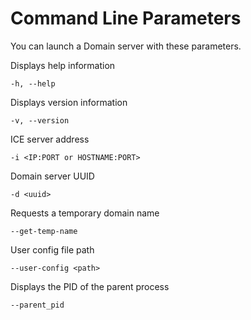 # Command Line Parameters

You can launch a Domain server with these parameters.

Displays help information
```
-h, --help
```
Displays version information
```
-v, --version
```
ICE server address
```
-i <IP:PORT or HOSTNAME:PORT>
```
Domain server UUID
```
-d <uuid>
```
Requests a temporary domain name
```
--get-temp-name
```
User config file path
```
--user-config <path>
```
Displays the PID of the parent process
```
--parent_pid
```
